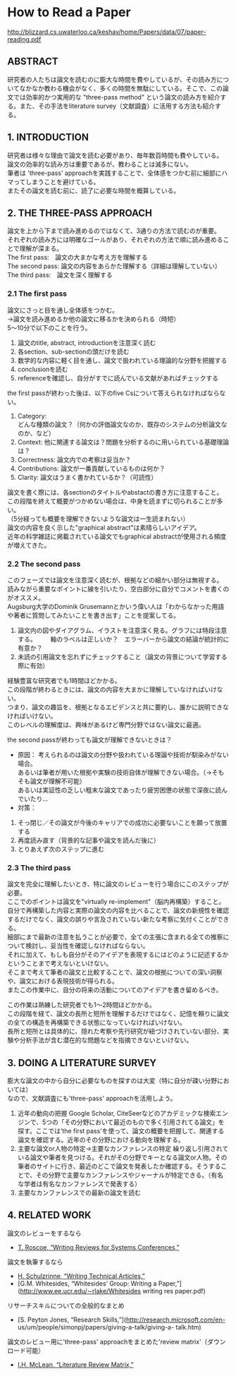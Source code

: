 # How to Read a Paper
http://blizzard.cs.uwaterloo.ca/keshav/home/Papers/data/07/paper-reading.pdf

## ABSTRACT
研究者の人たちは論文を読むのに膨大な時間を費やしているが、その読み方についてなかなか教わる機会がなく、多くの時間を無駄にしている。そこで、この論文では効率的かつ実用的な "three-pass method" という論文の読み方を紹介する。また、その手法をliterature survey（文献調査）に活用する方法も紹介する。  
  
## 1. INTRODUCTION
研究者は様々な理由で論文を読む必要があり、毎年数百時間も費やしている。  
論文の効率的な読み方は重要であるが、教わることは滅多にない。  
筆者は 'three-pass' approachを実践することで、全体感をつかむ前に細部にハマってしまうことを避けている。  
またその論文を読む前に、読了に必要な時間を概算している。  
  
## 2. THE THREE-PASS APPROACH
論文を上から下まで読み進めるのではなくて、3通りの方法で読むのが重要。  
それぞれの読み方には明確なゴールがあり、それぞれの方法で順に読み進めることで理解が深まる。  
The first pass:　論文の大まかな考え方を理解する  
The second pass: 論文の内容をあらかた理解する（詳細は理解していない）  
The third pass:　論文を深く理解する  
  
### 2.1 The first pass
論文にさっと目を通し全体感をつかむ。  
→論文を読み進めるか他の論文に移るかを決められる（時短）  
5〜10分で以下のことを行う。  
1. 論文のtitle, abstract, introductionを注意深く読む
2. 各section、sub-sectionの頭だけを読む
3. 数学的な内容に軽く目を通し、論文で扱われている理論的な分野を把握する
4. conclusionを読む
5. referenceを確認し、自分がすでに読んでいる文献があればチェックする
    
the first passが終わった後は、以下のfive Csについて答えられなければならない。
1. Category:  
どんな種類の論文？（何かの評価論文なのか、既存のシステムの分析論文なのか、など）  
2. Context:
他に関連する論文は？問題を分析するのに用いられている基礎理論は？  
3. Correctness:
論文内での考察は妥当か？  
4. Contributions:
論文が一番貢献しているものは何か？  
5. Clarity:
論文はうまく書かれているか？（可読性）  
  
論文を書く際には、各sectionのタイトルやabstactの書き方に注意すること。  
この段階を終えて概要がつかめない場合は、中身を読まずに切られることが多い。  
（5分経っても概要を理解できないような論文は一生読まれない）  
論文の内容を良く示した"graphical abstract"は素晴らしいアイデア。  
近年の科学雑誌に掲載されている論文でもgraphical abstractが使用される頻度が増えてきた。  
  
### 2.2 The second pass
このフェーズでは論文を注意深く読むが、根拠などの細かい部分は無視する。  
読みながら重要なポイントに線を引いたり、空白部分に自分でコメントを書くのがオススメ。  
Augsburg大学のDominik Grusemannとかいう偉い人は「わからなかった用語や著者に質問してみたいことを書き出す」ことを提案してる。  
  
1. 論文内の図やダイアグラム、イラストを注意深く見る。グラフには特段注意する。
　　軸のラベルは正しいか？　エラーバーから論文の結論が統計的に有意か？  
2. 未読の引用論文を忘れずにチェックすること（論文の背景について学習する際に有効）
  
経験豊富な研究者でも1時間ほどかかる。  
この段階が終わるときには、論文の内容を大まかに理解していなければいけない。  
つまり、論文の趣旨を、根拠となるエビデンスと共に要約し、誰かに説明できなければいけない。  
このレベルの理解度は、興味があるけど専門分野ではない論文に最適。  
  
the second passが終わっても論文が理解できないときは？  
- 原因：
考えられるのは論文の分野や扱われている理論や技術が馴染みがない場合。  
あるいは筆者が用いた根拠や実験の技術自体が理解できない場合。（→そもそも論文が理解不可能）  
あるいは実証性の乏しい粗末な論文であったり疲労困憊の状態で深夜に読んでいたり…  
- 対策：
1. そっ閉じ／その論文が今後のキャリアでの成功に必要ないことを願って放置する
2. 再度読み直す（背景的な記事や論文を読んだ後に）
3. とりあえず次のステップに進む
  
### 2.3 The third pass
論文を完全に理解したいとき、特に論文のレビューを行う場合にこのステップが必要。  
ここでのポイントは論文を"virtually re-implement"（脳内再構築）すること。  
自分で再構築した内容と実際の論文の内容を比べることで、論文の新規性を確認するだけでなく、論文の誤りや言及されていない新たな考察に気付くことができる。  
細部にまで最新の注意を払うことが必要で、全ての主張に含まれる全ての推察について検討し、妥当性を確認しなければならない。  
それに加えて、もしも自分がそのアイデアを表現するにはどのように記述するかということまで考えないといけない。  
そこまで考えて筆者の論文と比較することで、論文の根拠についての深い洞察や、論文における表現技術が得られる。  
またこの作業中に、自分の将来の活動についてのアイデアを書き留めるべき。  
  
この作業は熟練した研究者でも1〜2時間ほどかかる。  
この段階を経て、論文の長所と短所を理解するだけではなく、記憶を頼りに論文の全ての構造を再構築できる状態になっていなければいけない。  
長所と短所とは具体的に、隠れた考察や先行研究が紐づけされていない部分、実験や分析手法が含む潜在的な問題などを指摘できないといけない。  
  
## 3. DOING A LITERATURE SURVEY
膨大な論文の中から自分に必要なものを探すのは大変（特に自分が疎い分野においては）  
なので、文献調査にも'three-pass' approachを活用しよう。  
1. 近年の動向の把握
Google Scholar, CiteSeerなどのアカデミックな検索エンジンで、5つの「その分野において最近のもので多く引用されてる論文」を探す。ここでは'the first pass'を使って、論文の概要を把握して、関連する論文を確認する。近年のその分野における動向を理解する。  
2. 主要な論文or人物の特定→主要なカンファレンスの特定
繰り返し引用されている論文や筆者を見つける。それがその分野でキーとなる論文or人物。その筆者のサイトに行き、最近のどこで論文を発表したか確認する。そうすることで、その分野で主要なカンファレンスやジャーナルが特定できる。（有名な学者は有名なカンファレンスで発表する）  
3. 主要なカンファレンスでの最新の論文を読む
  
## 4. RELATED WORK
  
論文のレビューをするなら
- [T. Roscoe, “Writing Reviews for Systems Conferences,”](http://people.inf.ethz.ch/troscoe/pubs/review-writing.pdf)
  
論文を執筆するなら
- [H. Schulzrinne, “Writing Technical Articles,”](http://www.cs.columbia.edu/∼hgs/etc/writing-style.html)
- [G.M. Whitesides, “Whitesides’ Group: Writing a Paper,”](http://www.ee.ucr.edu/∼rlake/Whitesides writing res paper.pdf)
  
リサーチスキルについての全般的なまとめ
- [S. Peyton Jones, “Research Skills,”](http://research.microsoft.com/en-
us/um/people/simonpj/papers/giving-a-talk/giving-a-
talk.htm)
  
論文のレビュー用に'three-pass' approachをまとめた'review matrix'（ダウンロード可能）
- [I.H. McLean, “Literature Review Matrix,”](http://psychologyinc.blogspot.com/)
